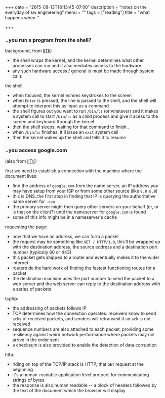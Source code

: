 +++
date = "2015-08-13T18:13:45-07:00"
description = "notes on the everyday of sw engineering"
menu = ""
tags = ["reading"]
title = "what happens when.."

+++


### ..you run a program from the shell?

background,
from [IITK](http://www.iitk.ac.in/LDP/HOWTO/Unix-and-Internet-Fundamentals-HOWTO/running-programs.html):

* the shell wraps the kernel,
and the kernel determines what other processes can run
and it also mediates access to the hardware
* any such hardware access / general io must be made through system calls

the shell:

* when focused, the kernel echoes keystrokes to the screen
* when `Enter` is pressed, the line is passed to the shell,
and the shell will attempt to interpret this as input as a command
* the shell figures out you want to run `/bin/ls` (or whatever)
and it makes a system call to start `/bin/ls` as a child process
and give it acess to the screen and keyboard through the kernel
* then the shell sleeps, waiting for that command to finish..
* when `/bin/ls` finishes, it'll issue an `exit` system call
* then the kernel wakes up the shell and tells it to resume


### ..you access google.com

(also from [IITK](http://www.iitk.ac.in/LDP/HOWTO/Unix-and-Internet-Fundamentals-HOWTO/internet.html))

first we need to establish a connection with the machine where the document lives:

* find the address of `google.com` from the name server,
an IP address you may have setup from your ISP or from some other source (like `8.8.8.8`)
* this is DNS..the first step in finding that IP
is querying the authoritative name server for `.com`
* the primary server might then query other servers on your behalf (er, or is that on the client?)
until the nameserver for `google.com` is found
* some of this info might be in a nameserver's cache

requesting the page:

* now that we have an address, we can form a packet
* the request may be something like `GET / HTTP/1.0`,
this'll be wrapped up with the destination address,
the source address and a destination port number (typically 80 or 443)
* this packet gets shipped to a router and eventually makes it to the wider internet
* routers do the hard work of finding the fastest functioning routes for a packet
* the destination machine uses the port number to send the packet to a web server
and the web server can reply to the destination address with a series of packets

tcp/ip:

* the addressing of packets follows IP
* TCP determines how the connection operates: receivers know to send `acks` of
received packets, and senders will retransmit if an `ack` is not received
* sequence numbers are also attached to each packet,
providing some resiliency against weird network performance
where packets may not arrive in the order sent
* a checksum is also provided to enable the detection of data corruption

http:

* riding on top of the TCP/IP stack is HTTP, that `GET` request at the beginning
* it's a human-readable application level protocol for communicating strings of bytes
* the response is also human readable -- a block of headers
followed by the text of the document which the browser will display
